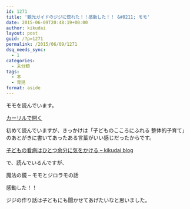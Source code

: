 ```yaml
---
id: 1271
title: '観光ガイドのジジに惚れた！！感動した！！ &#8211; モモ'
date: 2015-06-09T20:48:19+00:00
author: kikudai
layout: post
guid: /?p=1271
permalink: /2015/06/09/1271
dsq_needs_sync:
  - 1
categories:
  - 未分類
tags:
  - 本
  - 育児
format: aside
---
```

モモを読んでいます。

<a class="calil-widget" href="http://calil.jp/book/4001141272" data-widget-isbn="4001141272" data-widget-appkey="58f03cb403271b112a914da4ea971431" data-widget-width="100%" data-widget-associateid="kikudai-22" data-widget-image="true" data-widget-title="モモ (岩波少年文庫(127))" data-widget-author="ミヒャエル・エンデ">カーリルで開く</a>

初めて読んでいますが、きっかけは「子どものこころにふれる 整体的子育て」のあとがきに書いてあったある言葉がいい感じだったからです。

[子どもの看病はひとつ余分に気をかける &#8211; kikudai blog](/2015/06/05/1231)

で、読んでいるんですが、

魔法の鏡 &#8211; モモとジロラモの話

感動した！！

ジジの作り話は子どもにも聞かせてあげたいなと思いました。
